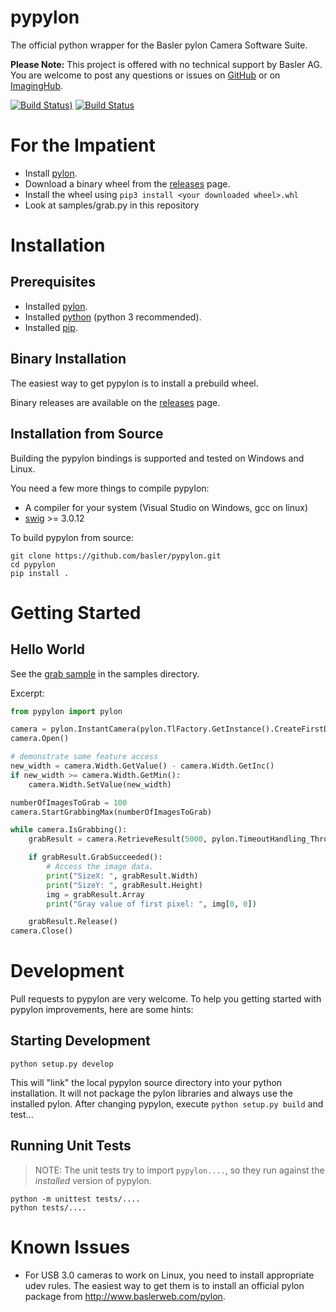 # pypylon
The official python wrapper for the Basler pylon Camera Software Suite.

**Please Note:**
This project is offered with no technical support by Basler AG.
You are welcome to post any questions or issues on [GitHub](https://github.com/basler/pypylon) or on [ImagingHub](https://www.imaginghub.com).

[![Build Status](https://github.com/basler/pypylon/workflows/build/badge.svg?branch=master))](https://github.com/basler/pypylon/actions)
[![Build Status](https://ci.appveyor.com/api/projects/status/45j4tydwdr0fv05p/branch/master?svg=true)](https://ci.appveyor.com/project/basler-oss/pypylon/branch/master)

# For the Impatient
 * Install [pylon](https://www.baslerweb.com/pylon).
 * Download a binary wheel from the [releases](https://github.com/Basler/pypylon/releases) page.
 * Install the wheel using ```pip3 install <your downloaded wheel>.whl```
 * Look at samples/grab.py in this repository

# Installation
## Prerequisites
 * Installed [pylon](https://www.baslerweb.com/pylon).
 * Installed [python](https://www.python.org/) (python 3 recommended).
 * Installed [pip](https://pip.pypa.io/en/stable/).

## Binary Installation
The easiest way to get pypylon is to install a prebuild wheel.

Binary releases are available on the [releases](https://github.com/Basler/pypylon/releases) page.

## Installation from Source
Building the pypylon bindings is supported and tested on Windows and Linux.

You need a few more things to compile pypylon:
 * A compiler for your system (Visual Studio on Windows, gcc on linux)
 * [swig](http://www.swig.org) >= 3.0.12

To build pypylon from source:
```console
git clone https://github.com/basler/pypylon.git
cd pypylon
pip install .
```

# Getting Started
## Hello World
See the [grab sample](https://github.com/basler/pypylon/blob/master/samples/grab.py) in the samples directory.

Excerpt:

```python
from pypylon import pylon

camera = pylon.InstantCamera(pylon.TlFactory.GetInstance().CreateFirstDevice())
camera.Open()

# demonstrate some feature access
new_width = camera.Width.GetValue() - camera.Width.GetInc()
if new_width >= camera.Width.GetMin():
    camera.Width.SetValue(new_width)

numberOfImagesToGrab = 100
camera.StartGrabbingMax(numberOfImagesToGrab)

while camera.IsGrabbing():
    grabResult = camera.RetrieveResult(5000, pylon.TimeoutHandling_ThrowException)

    if grabResult.GrabSucceeded():
        # Access the image data.
        print("SizeX: ", grabResult.Width)
        print("SizeY: ", grabResult.Height)
        img = grabResult.Array
        print("Gray value of first pixel: ", img[0, 0])

    grabResult.Release()
camera.Close()
```

# Development

Pull requests to pypylon are very welcome. To help you getting started with pypylon improvements, here are some hints:

## Starting Development
```console
python setup.py develop
```
This will "link" the local pypylon source directory into your python installation. It will not package the pylon libraries and always use the installed pylon.
After changing pypylon, execute `python setup.py build` and test...

## Running Unit Tests
> NOTE: The unit tests try to import `pypylon....`, so they run against the *installed* version of pypylon.
```console
python -m unittest tests/....
python tests/....
```
# Known Issues
 * For USB 3.0 cameras to work on Linux, you need to install appropriate udev rules.
   The easiest way to get them is to install an official pylon package from http://www.baslerweb.com/pylon.
